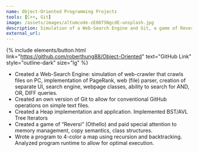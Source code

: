 ```yaml
---
name: Object-Oriented Programming Projects
tools: [C++, Git]
image: /assets/images/altumcode-zE007SNgcdE-unsplash.jpg
description: Simulation of a Web-Search Engine and Git, a game of Reversi, Heap implementation, BST/AVL Tree Iterators
external_url: 
---
```

{% include elements/button.html link="https://github.com/roberthung88/Object-Oriented" text="GitHub Link" style="outline-dark" size="lg" %}

- Created a Web-Search Engine: simulation of web-crawler that crawls files on PC, implementation of PageRank, web (file) parser, creation of separate UI, search engine, webpage classes, ability to search for AND, OR, DIFF queries. 
- Created an own version of Git to allow for conventional GitHub operations on simple text files. 
- Created a Heap implementation and application. Implemented BST/AVL Tree Iterators
- Created a game of “Reversi” (Othello) and paid special attention to memory management, copy semantics, class structures.
- Wrote a program to 4-color a map using recursion and backtracking. Analyzed program runtime to allow for optimal execution. 

